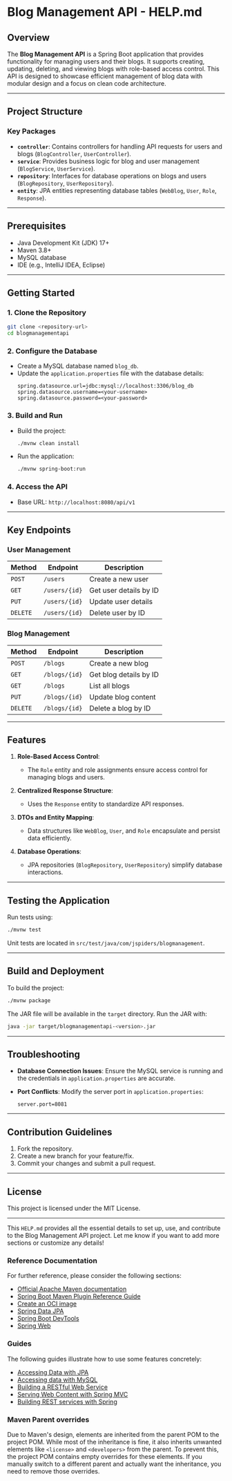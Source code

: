 # Blog Management API - HELP.md

## Overview
The **Blog Management API** is a Spring Boot application that provides functionality for managing users and their blogs. It supports creating, updating, deleting, and viewing blogs with role-based access control. This API is designed to showcase efficient management of blog data with modular design and a focus on clean code architecture.

---

## Project Structure

### Key Packages
- **`controller`**: Contains controllers for handling API requests for users and blogs (`BlogController`, `UserController`).
- **`service`**: Provides business logic for blog and user management (`BlogService`, `UserService`).
- **`repository`**: Interfaces for database operations on blogs and users (`BlogRepository`, `UserRepository`).
- **`entity`**: JPA entities representing database tables (`WebBlog`, `User`, `Role`, `Response`).

---

## Prerequisites

- Java Development Kit (JDK) 17+
- Maven 3.8+
- MySQL database
- IDE (e.g., IntelliJ IDEA, Eclipse)

---

## Getting Started

### 1. Clone the Repository
```bash
git clone <repository-url>
cd blogmanagementapi
```

### 2. Configure the Database
- Create a MySQL database named `blog_db`.
- Update the `application.properties` file with the database details:
  ```properties
  spring.datasource.url=jdbc:mysql://localhost:3306/blog_db
  spring.datasource.username=<your-username>
  spring.datasource.password=<your-password>
  ```

### 3. Build and Run
- Build the project:
  ```bash
  ./mvnw clean install
  ```
- Run the application:
  ```bash
  ./mvnw spring-boot:run
  ```

### 4. Access the API
- Base URL: `http://localhost:8080/api/v1`

---

## Key Endpoints

### User Management
| Method   | Endpoint               | Description                        |
|----------|------------------------|------------------------------------|
| `POST`   | `/users`               | Create a new user                  |
| `GET`    | `/users/{id}`          | Get user details by ID             |
| `PUT`    | `/users/{id}`          | Update user details                |
| `DELETE` | `/users/{id}`          | Delete user by ID                  |

### Blog Management
| Method   | Endpoint               | Description                        |
|----------|------------------------|------------------------------------|
| `POST`   | `/blogs`               | Create a new blog                  |
| `GET`    | `/blogs/{id}`          | Get blog details by ID             |
| `GET`    | `/blogs`               | List all blogs                     |
| `PUT`    | `/blogs/{id}`          | Update blog content                |
| `DELETE` | `/blogs/{id}`          | Delete a blog by ID                |

---

## Features

1. **Role-Based Access Control**:
   - The `Role` entity and role assignments ensure access control for managing blogs and users.

2. **Centralized Response Structure**:
   - Uses the `Response` entity to standardize API responses.

3. **DTOs and Entity Mapping**:
   - Data structures like `WebBlog`, `User`, and `Role` encapsulate and persist data efficiently.

4. **Database Operations**:
   - JPA repositories (`BlogRepository`, `UserRepository`) simplify database interactions.

---

## Testing the Application

Run tests using:
```bash
./mvnw test
```
Unit tests are located in `src/test/java/com/jspiders/blogmanagement`.

---

## Build and Deployment

To build the project:
```bash
./mvnw package
```
The JAR file will be available in the `target` directory. Run the JAR with:
```bash
java -jar target/blogmanagementapi-<version>.jar
```

---

## Troubleshooting

- **Database Connection Issues**:
  Ensure the MySQL service is running and the credentials in `application.properties` are accurate.

- **Port Conflicts**:
  Modify the server port in `application.properties`:
  ```properties
  server.port=8081
  ```

---

## Contribution Guidelines

1. Fork the repository.
2. Create a new branch for your feature/fix.
3. Commit your changes and submit a pull request.

---

## License

This project is licensed under the MIT License.

---

This `HELP.md` provides all the essential details to set up, use, and contribute to the Blog Management API project. Let me know if you want to add more sections or customize any details!

### Reference Documentation
For further reference, please consider the following sections:

* [Official Apache Maven documentation](https://maven.apache.org/guides/index.html)
* [Spring Boot Maven Plugin Reference Guide](https://docs.spring.io/spring-boot/3.3.4/maven-plugin)
* [Create an OCI image](https://docs.spring.io/spring-boot/3.3.4/maven-plugin/build-image.html)
* [Spring Data JPA](https://docs.spring.io/spring-boot/docs/3.3.4/reference/htmlsingle/index.html#data.sql.jpa-and-spring-data)
* [Spring Boot DevTools](https://docs.spring.io/spring-boot/docs/3.3.4/reference/htmlsingle/index.html#using.devtools)
* [Spring Web](https://docs.spring.io/spring-boot/docs/3.3.4/reference/htmlsingle/index.html#web)

### Guides
The following guides illustrate how to use some features concretely:

* [Accessing Data with JPA](https://spring.io/guides/gs/accessing-data-jpa/)
* [Accessing data with MySQL](https://spring.io/guides/gs/accessing-data-mysql/)
* [Building a RESTful Web Service](https://spring.io/guides/gs/rest-service/)
* [Serving Web Content with Spring MVC](https://spring.io/guides/gs/serving-web-content/)
* [Building REST services with Spring](https://spring.io/guides/tutorials/rest/)

### Maven Parent overrides

Due to Maven's design, elements are inherited from the parent POM to the project POM.
While most of the inheritance is fine, it also inherits unwanted elements like `<license>` and `<developers>` from the parent.
To prevent this, the project POM contains empty overrides for these elements.
If you manually switch to a different parent and actually want the inheritance, you need to remove those overrides.

